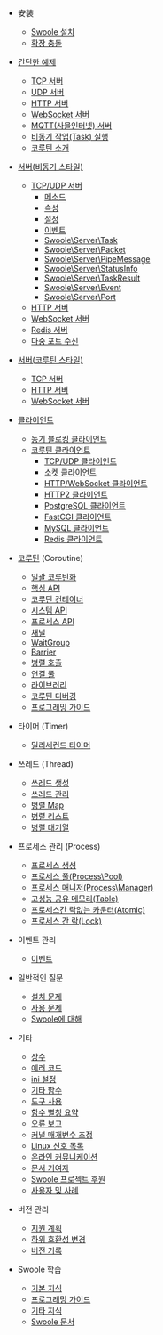 * 安装
    * [Swoole 설치](environment.md)
    * [확장 충돌](getting_started/extension.md)

* [간단한 예제](start/start_server.md)
    * [TCP 서버](start/start_tcp_server.md)
    * [UDP 서버](start/start_udp_server.md)
    * [HTTP 서버](start/start_http_server.md)
    * [WebSocket 서버](start/start_ws_server.md)
    * [MQTT(사물인터넷) 서버](start/start_mqtt.md)
    * [비동기 작업(Task) 실행](start/start_task.md)
    * [코루틴 소개](start/coroutine.md)

* [서버(비동기 스타일)](server/init.md)
    * [TCP/UDP 서버](server/tcp_init.md)
        * [메소드](server/methods.md)
        * [속성](server/properties.md)
        * [설정](server/setting.md)
        * [이벤트](server/events.md)
        * [Swoole\Server\Task](server/task_class.md)
        * [Swoole\Server\Packet](server/packet_class.md)
        * [Swoole\Server\PipeMessage](server/pipemessage_class.md)
        * [Swoole\Server\StatusInfo](server/statusinfo_class.md)
        * [Swoole\Server\TaskResult](server/taskresult_class.md)
        * [Swoole\Server\Event](server/event_class.md)
        * [Swoole\Server\Port](server/server_port.md)
    * [HTTP 서버](http_server.md)
    * [WebSocket 서버](websocket_server.md)
    * [Redis 서버](redis_server.md)
    * [다중 포트 수신](server/port.md)

* [서버(코루틴 스타일)](server/co_init.md)
    * [TCP 서버](coroutine/server.md)
    * [HTTP 서버](coroutine/http_server.md)
    * [WebSocket 서버](coroutine/ws_server.md)

* [클라이언트](client_init.md)
    * [동기 블로킹 클라이언트](client.md)
    * [코루틴 클라이언트](coroutine_client/init.md)
        * [TCP/UDP 클라이언트](coroutine_client/client.md)
        * [소켓 클라이언트](coroutine_client/socket.md)
        * [HTTP/WebSocket 클라이언트](coroutine_client/http_client.md)
        * [HTTP2 클라이언트](coroutine_client/http2_client.md)
        * [PostgreSQL 클라이언트](coroutine_client/postgresql.md)
        * [FastCGI 클라이언트](coroutine_client/fastcgi.md)
        * [MySQL 클라이언트](coroutine_client/mysql.md)
        * [Redis 클라이언트](coroutine_client/redis.md)

* [코루틴](coroutine.md) (Coroutine)
    * [일괄 코루틴화](runtime.md)
    * [핵심 API](coroutine/coroutine.md)
    * [코루틴 컨테이너](coroutine/scheduler.md)
    * [시스템 API](coroutine/system.md)
    * [프로세스 API](coroutine/proc_open.md)
    * [채널](coroutine/channel.md)
    * [WaitGroup](coroutine/wait_group.md)
    * [Barrier](coroutine/barrier.md)
    * [병렬 호출](coroutine/multi_call.md)
    * [연결 풀](coroutine/conn_pool.md)
    * [라이브러리](library.md)
    * [코루틴 디버깅](coroutine/gdb.md)
    * [프로그래밍 가이드](coroutine/notice.md)

* 타이머 (Timer)
    * [밀리세컨드 타이머](timer.md)

* 쓰레드 (Thread)
    * [쓰레드 생성](thread/thread.md)
    * [쓰레드 관리](thread/join.md)
    * [병렬 Map](thread/map.md)
    * [병렬 리스트](thread/arraylist.md)
    * [병렬 대기열](thread/queue.md)

* 프로세스 관리 (Process)
    * [프로세스 생성](process/process.md)
    * [프로세스 풀(Process\Pool)](process/process_pool.md)
    * [프로세스 매니저(Process\Manager)](process/process_manager.md)
    * [고성능 공유 메모리(Table)](memory/table.md)
    * [프로세스간 락없는 카운터(Atomic)](memory/atomic.md)
    * [프로세스 간 락(Lock)](memory/lock.md)

* 이벤트 관리
    * [이벤트](event.md)

* 일반적인 질문
    * [설치 문제](question/install.md)
    * [사용 문제](question/use.md)
    * [Swoole에 대해](question/swoole.md)

* 기타
    * [상수](consts.md)
    * [에러 코드](other/errno.md)
    * [ini 설정](other/config.md)
    * [기타 함수](functions.md)
    * [도구 사용](other/tools.md)
    * [함수 별칭 요약](other/alias.md)
    * [오류 보고](other/issue.md)
    * [커널 매개변수 조정](other/sysctl.md)
    * [Linux 신호 목록](other/signal.md)
    * [온라인 커뮤니케이션](other/discussion.md)
    * [문서 기여자](CONTRIBUTING.md)
    * [Swoole 프로젝트 후원](other/donate.md)
    * [사용자 및 사례](case.md)

* 버전 관리
    * [지원 계획](version/supported.md)
    * [하위 호환성 변경](version/bc.md)
    * [버전 기록](version/log.md)

* Swoole 학습
    * [기본 지식](learn.md)
    * [프로그래밍 가이드](getting_started/notice.md)
    * [기타 지식](learn_other.md)
    * [Swoole 문서](blog_list.md)  
